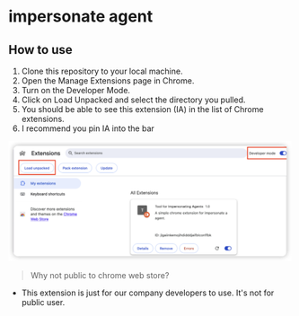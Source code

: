 # impersonate agent

## How to use

1. Clone this repository to your local machine.
2. Open the Manage Extensions page in Chrome.
3. Turn on the Developer Mode.
4. Click on Load Unpacked and select the directory you pulled.
5. You should be able to see this extension (IA) in the list of Chrome extensions.
6. I recommend you pin IA into the bar

![Screenshot.png](images/screenshot.png)

> Why not public to chrome web store?

- This extension is just for our company developers to use. It's not for public user.
